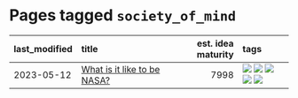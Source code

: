 # Pages tagged `society_of_mind`

|last_modified|title|est. idea maturity|tags
|:---|:---|---:|:---|
|2023-05-12|[What is it like to be NASA?](../what_is_it_like_to_be_nasa.md)|7998|[![](https://img.shields.io/badge/tag-disunity_of_identity-1661bc)](../tags/disunity_of_identity.md) [![](https://img.shields.io/badge/tag-organization_as_entity-296bb1)](../tags/organization_as_entity.md) [![](https://img.shields.io/badge/tag-philosophy-fe4dc)](../tags/philosophy.md) [![](https://img.shields.io/badge/tag-society_of_mind-606780)](../tags/society_of_mind.md) [![](https://img.shields.io/badge/tag-theory_of_mind-9a9fc4)](../tags/theory_of_mind.md)|